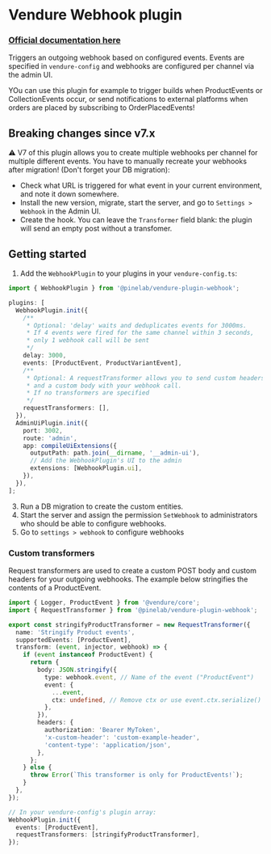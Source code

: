 # Vendure Webhook plugin

### [Official documentation here](https://pinelab-plugins.com/plugin/vendure-plugin-webhook)

Triggers an outgoing webhook based on configured events. Events are specified in `vendure-config` and webhooks are configured per
channel via the admin UI.

YOu can use this plugin for example to trigger builds when ProductEvents or CollectionEvents occur, or send notifications to external
platforms when orders are placed by subscribing to OrderPlacedEvents!

## Breaking changes since v7.x

:warning: V7 of this plugin allows you to create multiple webhooks per channel for multiple different events. You have to manually recreate your webhooks after migration! (Don't forget your DB migration):

- Check what URL is triggered for what event in your current environment, and note it down somewhere.
- Install the new version, migrate, start the server, and go to `Settings > Webhook` in the Admin UI.
- Create the hook. You can leave the `Transformer` field blank: the plugin will send an empty post without a transfomer.

## Getting started

1. Add the `WebhookPlugin` to your plugins in your `vendure-config.ts`:

```ts
import { WebhookPlugin } from '@pinelab/vendure-plugin-webhook';

plugins: [
  WebhookPlugin.init({
    /**
     * Optional: 'delay' waits and deduplicates events for 3000ms.
     * If 4 events were fired for the same channel within 3 seconds,
     * only 1 webhook call will be sent
     */
    delay: 3000,
    events: [ProductEvent, ProductVariantEvent],
    /**
     * Optional: A requestTransformer allows you to send custom headers
     * and a custom body with your webhook call.
     * If no transformers are specified
     */
    requestTransformers: [],
  }),
  AdminUiPlugin.init({
    port: 3002,
    route: 'admin',
    app: compileUiExtensions({
      outputPath: path.join(__dirname, '__admin-ui'),
      // Add the WebhookPlugin's UI to the admin
      extensions: [WebhookPlugin.ui],
    }),
  }),
];
```

3. Run a DB migration to create the custom entities.
4. Start the server and assign the permission `SetWebhook` to administrators who should be able to configure webhooks.
5. Go to `settings > webhook` to configure webhooks

### Custom transformers

Request transformers are used to create a custom POST body and custom headers for your outgoing webhooks. The example below stringifies the contents of a ProductEvent.

```ts
import { Logger, ProductEvent } from '@vendure/core';
import { RequestTransformer } from '@pinelab/vendure-plugin-webhook';

export const stringifyProductTransformer = new RequestTransformer({
  name: 'Stringify Product events',
  supportedEvents: [ProductEvent],
  transform: (event, injector, webhook) => {
    if (event instanceof ProductEvent) {
      return {
        body: JSON.stringify({
          type: webhook.event, // Name of the event ("ProductEvent")
          event: {
            ...event,
            ctx: undefined, // Remove ctx or use event.ctx.serialize()
          },
        }),
        headers: {
          authorization: 'Bearer MyToken',
          'x-custom-header': 'custom-example-header',
          'content-type': 'application/json',
        },
      };
    } else {
      throw Error(`This transformer is only for ProductEvents!`);
    }
  },
});

// In your vendure-config's plugin array:
WebhookPlugin.init({
  events: [ProductEvent],
  requestTransformers: [stringifyProductTransformer],
});
```
